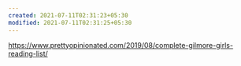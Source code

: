 ```yaml
---
created: 2021-07-11T02:31:23+05:30
modified: 2021-07-11T02:31:25+05:30
---
```


https://www.prettyopinionated.com/2019/08/complete-gilmore-girls-reading-list/

